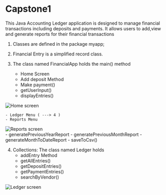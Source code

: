 # Capstone1

This Java Accounting Ledger application is designed to manage financial transactions including deposits and payments. It allows users to add,view and generate reports for their financial transactions


1. Classes are defined in the package myapp;

2. Financial Entry is a simplified record class.
  
3. The class named FinancialApp holds the main() method
    - Home Screen
    - Add deposit Method
    - Make payment()
    - getUserInput()
    - displayEntries()
  
![Home screen](https://github.com/Githollywood/Capstone1/assets/147069807/1c464a83-d4b9-40aa-b2cf-ee95491bbc7b)

    - Ledger Menu ( ---> 4 )
    - Reports Menu
![Reports screen](https://github.com/Githollywood/Capstone1/assets/147069807/97a0ef49-313f-48ee-b964-1f8ec03243ee)    
    - generatePreviousYearReport
    - generatePreviousMonthReport
    - generateMonthToDateReport
    - saveToCsv()
      
  4. Collections: The class named Ledger holds 
     - addEntry Method
     - getAllEntries() 
     - getDepositEntries()
     - getPaymentEntries()
     - searchByVendor()

![Ledger screen](https://github.com/Githollywood/Capstone1/assets/147069807/3ff6ccd9-2ad0-4765-964b-20dcd73b8129)
